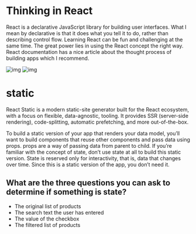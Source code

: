 # Thinking in React
React is a declarative JavaScript library for building user interfaces. What I mean by declarative is that it does what you tell it to do, rather than describing control flow. Learning React can be fun and challenging at the same time. The great power lies in using the React concept the right way. React documentation has a nice article about the thought process of building apps which I recommend.

![img](https://miro.medium.com/max/1705/1*Dee4cg5Hzg7JME1A9tjZJQ.png)
![img](https://image.slidesharecdn.com/react-170126232952/95/reactredux-16-638.jpg?cb=1485473573)


# static
React Static is a modern static-site generator built for the React ecosystem, with a focus on flexible, data-agnostic, tooling. It provides SSR (server-side rendering), code-splitting, automatic prefetching, and more out-of-the-box.

To build a static version of your app that renders your data model, you’ll want to build components that reuse other components and pass data using props. props are a way of passing data from parent to child. If you’re familiar with the concept of state, don’t use state at all to build this static version. State is reserved only for interactivity, that is, data that changes over time. Since this is a static version of the app, you don’t need it.
## What are the three questions you can ask to determine if something is state?
* The original list of products
* The search text the user has entered
* The value of the checkbox
* The filtered list of products